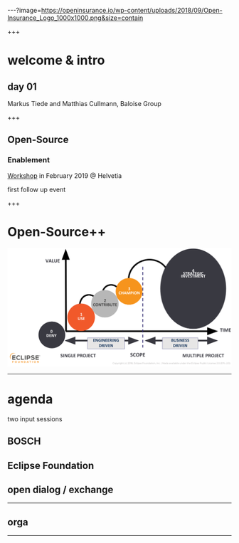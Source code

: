 ---?image=https://openinsurance.io/wp-content/uploads/2018/09/Open-Insurance_Logo_1000x1000.png&size=contain

+++
# welcome & intro
## day 01

Markus Tiede and Matthias Cullmann, Baloise Group

+++

## Open-Source

### Enablement

[Workshop](https://github.com/open-insurance/events/issues/1) in February 2019 @ Helvetia

first follow up event

+++

# Open-Source++

![](https://github.com/baloise/open-source/raw/master/docs/arc42/images/os-maturity-model.png)

---

# agenda

two input sessions

## BOSCH

## Eclipse Foundation

## open dialog / exchange

---

## orga

---

